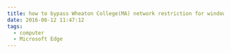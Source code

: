 ```yaml
---
title: how to bypass Wheaton College(MA) network restriction for windows
date: 2016-06-12 11:47:12
tags:
  - computer
  - Microsoft Edge
---
```



